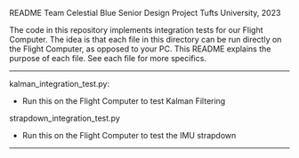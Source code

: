 README
Team Celestial Blue
Senior Design Project
Tufts University, 2023

The code in this repository implements integration tests for our Flight Computer. The idea is that each file in this directory can be run directly on the Flight Computer, as opposed to your PC. This README explains the purpose of each file. See each file for more specifics. 

---------------------------------------------------------------------------------------------------

kalman_integration_test.py:
- Run this on the Flight Computer to test Kalman Filtering

strapdown_integration_test.py
- Run this on the Flight Computer to test the IMU strapdown

---------------------------------------------------------------------------------------------------
